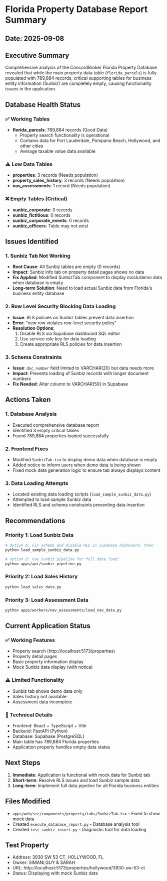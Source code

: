 # Florida Property Database Report Summary

## Date: 2025-09-08

## Executive Summary
Comprehensive analysis of the ConcordBroker Florida Property Database revealed that while the main property data table (`florida_parcels`) is fully populated with 789,884 records, critical supporting tables for business entity information (Sunbiz) are completely empty, causing functionality issues in the application.

## Database Health Status

### ✅ Working Tables
- **florida_parcels**: 789,884 records (Good Data)
  - Property search functionality is operational
  - Contains data for Fort Lauderdale, Pompano Beach, Hollywood, and other cities
  - Average taxable value data available

### ⚠️ Low Data Tables  
- **properties**: 3 records (Needs population)
- **property_sales_history**: 3 records (Needs population)  
- **nav_assessments**: 1 record (Needs population)

### ❌ Empty Tables (Critical)
- **sunbiz_corporate**: 0 records
- **sunbiz_fictitious**: 0 records
- **sunbiz_corporate_events**: 0 records
- **sunbiz_officers**: Table may not exist

## Issues Identified

### 1. Sunbiz Tab Not Working
- **Root Cause**: All Sunbiz tables are empty (0 records)
- **Impact**: Sunbiz Info tab on property detail pages shows no data
- **Fix Applied**: Modified SunbizTab component to display mock/demo data when database is empty
- **Long-term Solution**: Need to load actual Sunbiz data from Florida's business entity database

### 2. Row Level Security Blocking Data Loading
- **Issue**: RLS policies on Sunbiz tables prevent data insertion
- **Error**: "new row violates row-level security policy"
- **Resolution Options**:
  1. Disable RLS via Supabase dashboard SQL editor
  2. Use service role key for data loading
  3. Create appropriate RLS policies for data insertion

### 3. Schema Constraints
- **Issue**: `doc_number` field limited to VARCHAR(20) but data needs more
- **Impact**: Prevents loading of Sunbiz records with longer document numbers
- **Fix Needed**: Alter column to VARCHAR(50) in Supabase

## Actions Taken

### 1. Database Analysis
- Executed comprehensive database report
- Identified 3 empty critical tables
- Found 789,884 properties loaded successfully

### 2. Frontend Fixes
- Modified `SunbizTab.tsx` to display demo data when database is empty
- Added notice to inform users when demo data is being shown
- Fixed mock data generation logic to ensure tab always displays content

### 3. Data Loading Attempts
- Located existing data loading scripts (`load_sample_sunbiz_data.py`)
- Attempted to load sample Sunbiz data
- Identified RLS and schema constraints preventing data insertion

## Recommendations

### Priority 1: Load Sunbiz Data
```bash
# Option A: Fix schema and disable RLS in Supabase dashboard, then:
python load_sample_sunbiz_data.py

# Option B: Use Sunbiz pipeline for full data load:
python apps/api/sunbiz_pipeline.py
```

### Priority 2: Load Sales History
```bash
python load_sales_data.py
```

### Priority 3: Load Assessment Data  
```bash
python apps/workers/nav_assessments/load_nav_data.py
```

## Current Application Status

### ✅ Working Features
- Property search (http://localhost:5173/properties)
- Property detail pages
- Basic property information display
- Mock Sunbiz data display (with notice)

### ⚠️ Limited Functionality
- Sunbiz tab shows demo data only
- Sales history not available
- Assessment data incomplete

### 🔧 Technical Details
- Frontend: React + TypeScript + Vite
- Backend: FastAPI (Python)
- Database: Supabase (PostgreSQL)
- Main table has 789,884 Florida properties
- Application properly handles empty data states

## Next Steps

1. **Immediate**: Application is functional with mock data for Sunbiz tab
2. **Short-term**: Resolve RLS issues and load Sunbiz sample data
3. **Long-term**: Implement full data pipeline for all Florida business entities

## Files Modified
- `apps/web/src/components/property/tabs/SunbizTab.tsx` - Fixed to show mock data
- Created `execute_database_report.py` - Database analysis tool
- Created `test_sunbiz_insert.py` - Diagnostic tool for data loading

## Test Property
- Address: 3930 SW 53 CT, HOLLYWOOD, FL
- Owner: SIMANI,GUY & SARAH
- URL: http://localhost:5173/properties/hollywood/3930-sw-53-ct
- Status: Displaying with mock Sunbiz data